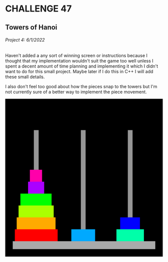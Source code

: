 # CHALLENGE 47
## Towers of Hanoi
###### Project 4: 6/1/2022

Haven't added a any sort of winning screen or instructions because I thought that my implementation wouldn't suit the game too well unless I spent a decent amount of time planning and implementing it which I didn't want to do for this small project. Maybe later if I do this in C++ I will add these small details.

I also don't feel too good about how the pieces snap to the towers but I'm not currently sure of a better way to implement the piece movement.

![Image of the towers](/ChallengesFolder/47-TowersOfHanoi/Python/GameExample.PNG)